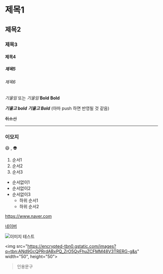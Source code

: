 # 제목1
## 제목2
### 제목3
#### 제목4
##### 제목5
###### 제목6

*기울임*  또는 _기울임_
**Bold**  __Bold__

***기울고 bold***  ___기울고 Bold___ (아마 push 하면 반영될 것 같음)

~~취소선~~

---

### 이모지
:smile: , :alien:

1. 순서1
2. 순서2
3. 순서3

+ 순서없이1
+ 순서없이2
+ 순서없이3
    + 하위 순서1
    + 하위 순서2


<https://www.naver.com>

[네이버](https://www.naver.com)

![이미지 테스트](https://encrypted-tbn0.gstatic.com/images?q=tbn:ANd9GcQPRrdABxPQ_ZrO5QyFhuZCFMM48V3TRERG-g&s)

<img src="https://encrypted-tbn0.gstatic.com/images?q=tbn:ANd9GcQPRrdABxPQ_ZrO5QyFhuZCFMM48V3TRERG-g&s" width="50", height="50">

> 인용문구

